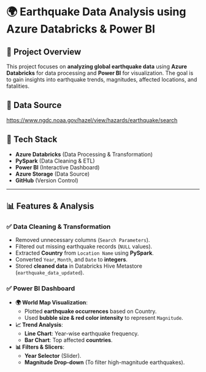 # 🌍 Earthquake Data Analysis using Azure Databricks & Power BI

## 📌 Project Overview
This project focuses on **analyzing global earthquake data** using **Azure Databricks** for data processing and **Power BI** for visualization. The goal is to gain insights into earthquake trends, magnitudes, affected locations, and fatalities.

## 🚀 Data Source
https://www.ngdc.noaa.gov/hazel/view/hazards/earthquake/search

## 🚀 Tech Stack
- **Azure Databricks** (Data Processing & Transformation)
- **PySpark** (Data Cleaning & ETL)
- **Power BI** (Interactive Dashboard)
- **Azure Storage** (Data Source)
- **GitHub** (Version Control)

---

## 📊 Features & Analysis
### ✅ **Data Cleaning & Transformation**
- Removed unnecessary columns (`Search Parameters`).
- Filtered out missing earthquake records (`NULL` values).
- Extracted **Country** from `Location Name` using **PySpark**.
- Converted `Year`, `Month`, and `Date` to **integers**.
- Stored **cleaned data** in Databricks Hive Metastore (`earthquake_data_updated`).

### ✅ **Power BI Dashboard**
- **🌍 World Map Visualization**:
  - Plotted **earthquake occurrences** based on Country.
  - Used **bubble size & red color intensity** to represent `Magnitude`.
- **📈 Trend Analysis**:
  - **Line Chart**: Year-wise earthquake frequency.
  - **Bar Chart**: Top affected **countries**.
- **📊 Filters & Slicers**:
  - **Year Selector** (Slider).
  - **Magnitude Drop-down** (To filter high-magnitude earthquakes).
